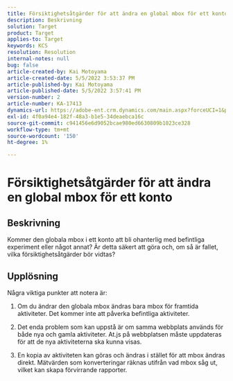 ```yaml
---
title: Försiktighetsåtgärder för att ändra en global mbox för ett konto
description: Beskrivning
solution: Target
product: Target
applies-to: Target
keywords: KCS
resolution: Resolution
internal-notes: null
bug: false
article-created-by: Kai Motoyama
article-created-date: 5/5/2022 3:53:37 PM
article-published-by: Kai Motoyama
article-published-date: 5/5/2022 3:57:41 PM
version-number: 2
article-number: KA-17413
dynamics-url: https://adobe-ent.crm.dynamics.com/main.aspx?forceUCI=1&pagetype=entityrecord&etn=knowledgearticle&id=2a81d185-8bcc-ec11-a7b5-6045bd00d995
exl-id: 4f0a94e4-182f-48a3-b1e5-34deaebca16c
source-git-commit: c941456e6d9052bcae980ed6630809b1023ce328
workflow-type: tm+mt
source-wordcount: '150'
ht-degree: 1%

---
```


# Försiktighetsåtgärder för att ändra en global mbox för ett konto

## Beskrivning

Kommer den globala mbox i ett konto att bli ohanterlig med befintliga experiment eller något annat? Är detta säkert att göra och, om så är fallet, vilka försiktighetsåtgärder bör vidtas?

## Upplösning

Några viktiga punkter att notera är:

1. Om du ändrar den globala mbox ändras bara mbox för framtida aktiviteter. Det kommer inte att påverka befintliga aktiviteter.

1. Det enda problem som kan uppstå är om samma webbplats används för både nya och gamla aktiviteter. At.js på webbplatsen måste uppdateras för att de nya aktiviteterna ska kunna visas.

1. En kopia av aktiviteten kan göras och ändras i stället för att mbox ändras direkt. Mätvärden som konverteringar räknas utifrån vad mbox såg ut, vilket kan skapa förvirrande rapporter.

